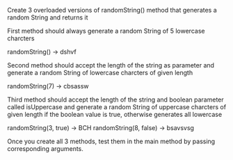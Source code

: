 Create 3 overloaded versions of randomString() method that generates a random String and returns it
  
  First method should always generate a random String of 5 lowercase charcters 
  
  randomString() -> dshvf 
  
  Second method should accept the length of the string as parameter and  generate a random String of lowercase charcters of given length

 randomString(7) -> cbsassw 
    
  
  Third method should accept the length of the string and boolean parameter called isUppercase  and  generate a random String of uppercase charcters of given length if the boolean value is true, otherwise generates all lowercase

 randomString(3, true) -> BCH
 randomString(8, false) -> bsavsvsg
 
  Once you create all 3 methods, test them in the main method by passing corresponding arguments.